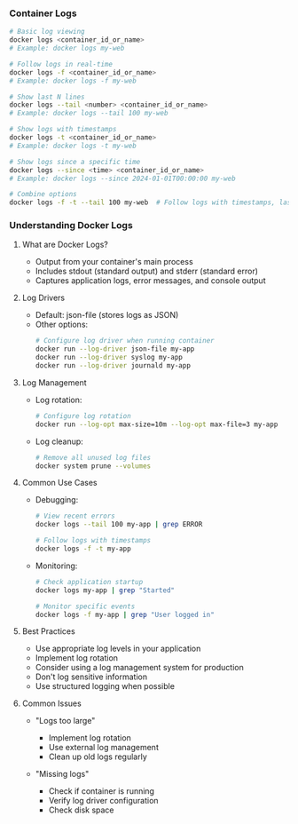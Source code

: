 ### Container Logs
```bash
# Basic log viewing
docker logs <container_id_or_name>
# Example: docker logs my-web

# Follow logs in real-time
docker logs -f <container_id_or_name>
# Example: docker logs -f my-web

# Show last N lines
docker logs --tail <number> <container_id_or_name>
# Example: docker logs --tail 100 my-web

# Show logs with timestamps
docker logs -t <container_id_or_name>
# Example: docker logs -t my-web

# Show logs since a specific time
docker logs --since <time> <container_id_or_name>
# Example: docker logs --since 2024-01-01T00:00:00 my-web

# Combine options
docker logs -f -t --tail 100 my-web  # Follow logs with timestamps, last 100 lines
```

### Understanding Docker Logs

1. What are Docker Logs?
   - Output from your container's main process
   - Includes stdout (standard output) and stderr (standard error)
   - Captures application logs, error messages, and console output

2. Log Drivers
   - Default: json-file (stores logs as JSON)
   - Other options:
     ```bash
     # Configure log driver when running container
     docker run --log-driver json-file my-app
     docker run --log-driver syslog my-app
     docker run --log-driver journald my-app
     ```

3. Log Management
   - Log rotation:
     ```bash
     # Configure log rotation
     docker run --log-opt max-size=10m --log-opt max-file=3 my-app
     ```
   - Log cleanup:
     ```bash
     # Remove all unused log files
     docker system prune --volumes
     ```

4. Common Use Cases
   - Debugging:
     ```bash
     # View recent errors
     docker logs --tail 100 my-app | grep ERROR
     
     # Follow logs with timestamps
     docker logs -f -t my-app
     ```
   
   - Monitoring:
     ```bash
     # Check application startup
     docker logs my-app | grep "Started"
     
     # Monitor specific events
     docker logs -f my-app | grep "User logged in"
     ```

5. Best Practices
   - Use appropriate log levels in your application
   - Implement log rotation
   - Consider using a log management system for production
   - Don't log sensitive information
   - Use structured logging when possible

6. Common Issues
   - "Logs too large"
     - Implement log rotation
     - Use external log management
     - Clean up old logs regularly
   
   - "Missing logs"
     - Check if container is running
     - Verify log driver configuration
     - Check disk space